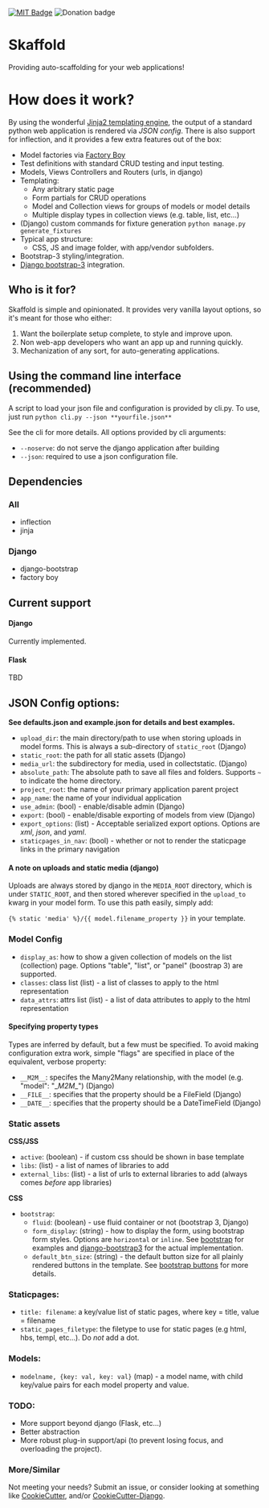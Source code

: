 [![MIT Badge](http://img.shields.io/badge/license-MIT-blue.svg)](https://raw.githubusercontent.com/christabor/Skaffold/master/LICENSE)
![Donation badge](https://img.shields.io/gratipay/christabor.svg)

Skaffold
============================================================
Providing auto-scaffolding for your web applications!

# How does it work?

By using the wonderful [Jinja2 templating engine](https://github.com/mitsuhiko/jinja2), the output of a standard python web application is rendered via *JSON config*. There is also support for inflection, and it provides a few extra features out of the box:

* Model factories via [Factory Boy](https://github.com/rbarrois/factory_boy)
* Test definitions with standard CRUD testing and input testing.
* Models, Views Controllers and Routers (urls, in django)
* Templating:
    * Any arbitrary static page
    * Form partials for CRUD operations
    * Model and Collection views for groups of models or model details
    * Multiple display types in collection views (e.g. table, list, etc...)
* (Django) custom commands for fixture generation `python manage.py generate_fixtures`
* Typical app structure:
    * CSS, JS and image folder, with app/vendor subfolders.
* Bootstrap-3 styling/integration.
* [Django bootstrap-3](https://github.com/dyve/django-bootstrap3) integration.

## Who is it for?

Skaffold is simple and opinionated. It provides very vanilla layout options, so it's meant for those who either:

1. Want the boilerplate setup complete, to style and improve upon.
2. Non web-app developers who want an app up and running quickly.
3. Mechanization of any sort, for auto-generating applications.

## Using the command line interface (recommended)

A script to load your json file and configuration is provided by cli.py. To use, just run `python cli.py --json **yourfile.json**`

See the cli for more details. All options provided by cli arguments:

* `--noserve`: do not serve the django application after building
* `--json`: required to use a json configuration file.

## Dependencies

### All
* inflection
* jinja

### Django
* django-bootstrap
* factory boy

## Current support

#### Django

Currently implemented.

#### Flask

TBD

## JSON Config options:

**See defaults.json and example.json for details and best examples.**

* `upload_dir`: the main directory/path to use when storing uploads in model forms. This is always a sub-directory of `static_root` (Django)
* `static_root`: the path for all static assets (Django)
* `media_url`: the subdirectory for media, used in collectstatic. (Django)
* `absolute_path`: The absolute path to save all files and folders. Supports `~` to indicate the home directory.
* `project_root`: the name of your primary application parent project
* `app_name`: the name of your individual application
* `use_admin`: (bool) - enable/disable admin (Django)
* `export`: (bool) - enable/disable exporting of models from view (Django)
* `export_options`: (list) - Acceptable serialized export options. Options are *xml*, *json*, and *yaml*.
* `staticpages_in_nav`: (bool) - whether or not to render the staticpage links in the primary navigation

#### A note on uploads and static media (django)
Uploads are always stored by django in the `MEDIA_ROOT` directory, which is under `STATIC_ROOT`, and then stored wherever specified in the `upload_to` kwarg in your model form. To use this path easily, simply add:

`{% static 'media' %}/{{ model.filename_property }}` in your template.

### Model Config

* `display_as`: how to show a given collection of models on the list (collection) page. Options "table", "list", or "panel" (boostrap 3) are supported.
* `classes`: class list (list) - a list of classes to apply to the html representation
* `data_attrs`: attrs list (list) - a list of data attributes to apply to the html representation

#### Specifying property types

Types are inferred by default, but a few must be specified. To avoid making configuration extra work, simple "flags" are specified in place of the equivalent, verbose property:
* `__M2M__`: specifes the Many2Many relationship, with the model (e.g. "model": "\__M2M__") (Django)
* `__FILE__`: specifies that the property should be a FileField (Django)
* `__DATE__`: specifies that the property should be a DateTimeField (Django)

### Static assets
**CSS/JSS**
* `active`: (boolean) - if custom css should be shown in base template
* `libs`: (list) - a list of names of libraries to add
* `external_libs`: (list) - a list of urls to external libraries to add (always comes _before_ app libraries)

**CSS**
* `bootstrap`:
    - `fluid`: (boolean) - use fluid container or not (bootstrap 3, Django)
    - `form_display`: (string) - how to display the form, using bootstrap form styles. Options are `horizontal` or `inline`. See [bootstrap](http://getbootstrap.com/css/#forms) for examples and [django-bootstrap3](http://django-bootstrap3.readthedocs.org/en/latest/templatetags.html?highlight=layout) for the actual implementation.
    - `default_btn_size`: (string) - the default button size for all plainly rendered buttons in the template. See [bootstrap buttons](http://getbootstrap.com/css/#buttons-sizes) for more details.

### Staticpages:
* `title: filename`: a key/value list of static pages, where key = title, value = filename
* `static_pages_filetype`: the filetype to use for static pages (e.g html, hbs, templ, etc...). Do *not* add a dot.

### Models:
* `modelname, {key: val, key: val}` (map) - a model name, with child key/value pairs for each model property and value.

### TODO:
* More support beyond django (Flask, etc...)
* Better abstraction
* More robust plug-in support/api (to prevent losing focus, and overloading the project).

### More/Similar
Not meeting your needs? Submit an issue, or consider looking at something like [CookieCutter](https://github.com/audreyr/cookiecutter), and/or [CookieCutter-Django](https://github.com/pydanny/cookiecutter-django).

